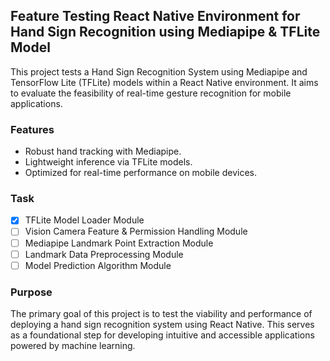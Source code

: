 ## Feature Testing React Native Environment for Hand Sign Recognition using Mediapipe & TFLite Model

This project tests a Hand Sign Recognition System using Mediapipe and TensorFlow Lite (TFLite) models within a React Native environment. It aims to evaluate the feasibility of real-time gesture recognition for mobile applications.

### Features
- Robust hand tracking with Mediapipe.
- Lightweight inference via TFLite models.
- Optimized for real-time performance on mobile devices.

### Task
- [x] TFLite Model Loader Module 
- [ ] Vision Camera Feature & Permission Handling Module
- [ ] Mediapipe Landmark Point Extraction Module
- [ ] Landmark Data Preprocessing Module
- [ ] Model Prediction Algorithm Module

### Purpose
The primary goal of this project is to test the viability and performance of deploying a hand sign recognition system using React Native. This serves as a foundational step for developing intuitive and accessible applications powered by machine learning.